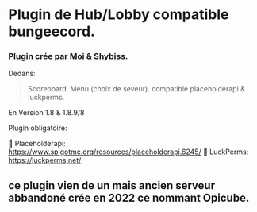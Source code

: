 # Plugin de Hub/Lobby compatible bungeecord.
### Plugin crée par Moi & Shybiss.


Dedans:

> Scoreboard.
> Menu (choix de seveur).
> compatible placeholderapi & luckperms.

En Version 1.8 & 1.8.9/8

Plugin obligatoire:

🧷 Placeholderapi: https://www.spigotmc.org/resources/placeholderapi.6245/
🧷 LuckPerms: https://luckperms.net/

## ce plugin vien de un mais ancien serveur abbandoné crée en 2022 ce nommant Opicube.
